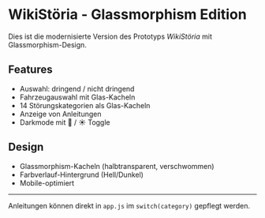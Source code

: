 # WikiStöria - Glassmorphism Edition

Dies ist die modernisierte Version des Prototyps *WikiStöria* mit Glassmorphism-Design.  

## Features
- Auswahl: dringend / nicht dringend
- Fahrzeugauswahl mit Glas-Kacheln
- 14 Störungskategorien als Glas-Kacheln
- Anzeige von Anleitungen
- Darkmode mit 🌙 / ☀️ Toggle

## Design
- Glassmorphism-Kacheln (halbtransparent, verschwommen)
- Farbverlauf-Hintergrund (Hell/Dunkel)
- Mobile-optimiert

---
Anleitungen können direkt in `app.js` im `switch(category)` gepflegt werden.
